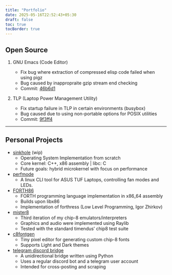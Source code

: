 ```yaml
---
title: "Portfolio"
date: 2025-05-16T22:52:43+05:30
draft: false
toc: true
tocBorder: true
---
```


## Open Source

1. GNU Emacs (Code Editor)
    - Fix bug where extraction of compressed elisp code failed when using pigz
    - Bug caused by inappropraite gzip stream end checking
    - Commit: [46b6d1](https://git.savannah.gnu.org/cgit/emacs.git/commit/?id=46b6d175054e8f6bf7cb45e112048c0cf02bfee9)

2. TLP (Laptop Power Management Utility)
    - Fix startup failure in TLP in certain environments (busybox)
    - Bug caused due to using non-portable options for POSIX utilities
    - Commit: [9f3ff4](https://github.com/linrunner/TLP/commit/9f3ff4eacde047e08080849948e87e800f610890)

***

## Personal Projects
- [sinkhole](https://github.com/icebarf/sinkhole) (wip)
    - Operating System Implementation from scratch
    - Core kernel: C++, x86 assembly | libc: C
    - Future goals: hybrid microkernel with focus on performance
- [perfmode](https://github.com/icebarf/perfmode)
    - A linux CLI tool for ASUS TUF Laptops, controlling fan modes and LEDs.
- [FORTH86](https://github.com/icebarf/FORTH86)
    - FORTH programming language implementation in x86\_64 assembly
    - Builds upon libx86
    - Implementation of forthress (Low Level Programming, Igor Zhirkov)
- [mister8](https://github.com/icebarf/mister8)
    - Third iteration of my chip-8 emulators/interpreters
    - Graphics and audio were implemented using Raylib
    - Tested with the standard timendus’ chip8 test suite
- [c8fontgen](https://github.com/icebarf/c8fontgen)
    - Tiny pixel editor for generating custom chip-8 fonts
    - Supports Light and Dark themes
- [telegram discord bridge](https://github.com/icebarf/telegram-discord-bridge)
    - A unidirectional bridge written using Python
    - Uses a regular discord bot and a telegram user account
    - Intended for cross-posting and scraping
